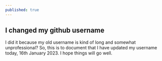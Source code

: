 ```yaml
---
published: true
---
```

## I changed my github username

I did it because my old username is kind of long and somewhat unprofessional? So, this is to document that I have updated my username today, 16th January 2023. I hope things will go well.
